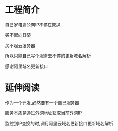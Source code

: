 # 工程简介

自己家电脑公网IP不停在变换

买不起向日葵

买不起云服务器

所以只能自己写个服务去不停的更新域名解析

感谢阿里域名更新接口


# 延伸阅读

作为一个开发,必然要有一个自己服务器

服务本质是通过外网地址获取当前外网IP

监控到IP变换的时,调用阿里云域名更新接口更新域名解析